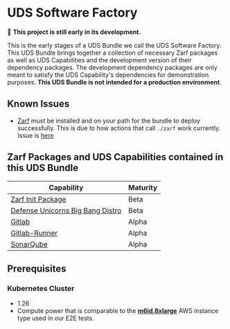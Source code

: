 # UDS Software Factory

:construction: **This project is still early in its development.**

This is the early stages of a UDS Bundle we call the UDS Software Factory. This UDS Bundle brings together a collection of necessary Zarf packages as well as UDS Capabilities and the development version of their dependency packages. The development dependency packages are only meant to satisfy the UDS Capability's dependencies for demonstration purposes. **This UDS Bundle is not intended for a production environment**.

## Known Issues

- [Zarf](https://zarf.dev/) must be installed and on your path for the bundle to deploy successfully. This is due to how actions that call `./zarf` work currently. Issue is [here](https://github.com/defenseunicorns/uds-cli/issues/45)

## Zarf Packages and UDS Capabilities contained in this UDS Bundle

| Capability | Maturity |
|------------|----------|
| [Zarf Init Package](ghcr.io/defenseunicorns/packages/init) | Beta |
| [Defense Unicorns Big Bang Distro](https://github.com/defenseunicorns/uds-package-dubbd) | Beta |
| [Gitlab](https://github.com/defenseunicorns/uds-capability-gitlab) | Alpha |
| [Gitlab-Runner](https://github.com/defenseunicorns/uds-capability-gitlab-runner) | Alpha |
| [SonarQube](https://github.com/defenseunicorns/uds-capability-sonarqube) | Alpha |

## Prerequisites

### Kubernetes Cluster

- 1.26
- Compute power that is comparable to the **[m6id.8xlarge](https://aws.amazon.com/ec2/instance-types/#:~:text=Up%20to%2010-,m6id.8xlarge,-32)** AWS instance type used in our E2E tests.
